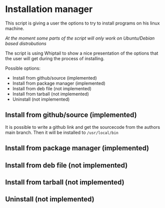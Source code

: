 # Installation manager

This script is giving a user the options to try to install programs on his linux machine. 

_At the moment some parts of the script will only work on Ubuntu/Debian based distrobutions_

The script is using Whiptail to show a nice presentation of the options that the user will get during the process of installing.

Possible options:

* Install from github/source (implemented)
* Install from package manager (implemented)
* Install from deb file (not implemented)
* Install from tarball (not implemented)
* Uninstall (not implemented)

## Install from github/source (implemented)
It is possible to write a github link and get the sourcecode from the authors main branch. Then it will be installed to `/usr/local/bin`

## Install from package manager (implemented)

## Install from deb file (not implemented)

## Install from tarball (not implemented)

## Uninstall (not implemented)

